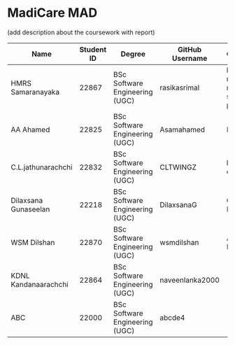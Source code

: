 # MadiCare MAD
(add description about the coursework with report)

| Name                    | Student ID | Degree                                      | GitHub Username    | Contribution    |
|-------------------------|------------|---------------------------------------------|--------------------|-----------------|
| HMRS Samaranayaka       | 22867      | BSc Software Engineering (UGC)              | rasikasrimal       | login, register, registration success page |
| AA Ahamed               | 22825      | BSc Software Engineering (UGC)              | Asamahamed         | ProfilePage     |
| C.L.jathunarachchi      | 22832      | BSc Software Engineering (UGC)              | CLTWINGZ           | homepage design |
| Dilaxsana Gunaseelan    | 22218      | BSc Software Engineering (UGC)              | DilaxsanaG         | Consult Page    |
| WSM Dilshan             | 22870      | BSc Software Engineering (UGC)              | wsmdilshan         | Appointment Page |
| KDNL Kandanaarachchi    | 22864      | BSc Software Engineering (UGC)              | naveenlanka2000    |                 |
| ABC                     | 22000      | BSc Software Engineering (UGC)              | abcde4             |                 |


